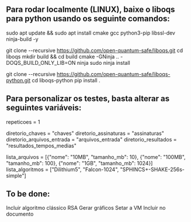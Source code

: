 ## Para rodar localmente (LINUX), baixe o liboqs para python usando os seguinte comandos: 

sudo apt update && sudo apt install cmake gcc python3-pip libssl-dev ninja-build -y

git clone --recursive https://github.com/open-quantum-safe/liboqs.git
cd liboqs
mkdir build && cd build
cmake -GNinja .. -DOQS_BUILD_ONLY_LIB=ON
ninja
sudo ninja install

git clone --recursive https://github.com/open-quantum-safe/liboqs-python.git
cd liboqs-python
pip install .

## Para personalizar os testes, basta alterar as seguintes variáveis: 

repeticoes = 1

diretorio_chaves = "chaves"
diretorio_assinaturas = "assinaturas"
diretorio_arquivos_entrada = "arquivos_entrada"
diretorio_resultados = "resultados_tempos_medias"

lista_arquivos = [{"nome": "10MB", "tamanho_mb": 10}, {"nome": "100MB", "tamanho_mb": 100}, {"nome": "1GB", "tamanho_mb": 1024}] 
lista_algoritmos = ["Dilithium5", "Falcon-1024", "SPHINCS+-SHAKE-256s-simple"]

## To be done:

Incluir algoritmo clássico RSA
Gerar gráficos
Setar a VM
Incluir no documento